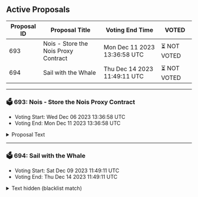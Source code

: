 ## Active Proposals

| Proposal ID | Proposal Title | Voting End Time | VOTED |
|-------------|----------------|-----------------|-------|
| 693 | Nois - Store the Nois Proxy Contract | Mon Dec 11 2023 13:36:58 UTC | ⏳ NOT VOTED |
| 694 | Sail with the Whale | Thu Dec 14 2023 11:49:11 UTC | ⏳ NOT VOTED |

---

### 🗳 693: Nois - Store the Nois Proxy Contract
- Voting Start: Wed Dec 06 2023 13:36:58 UTC
- Voting End: Mon Dec 11 2023 13:36:58 UTC

<details>
<summary>Proposal Text</summary>
 
This proposal aims to store the Wasm code for the nois-proxy contract. 
 This contract is needed for the randdrop contract to pull the beacon from Nois. Once instantiated it will allow eligible Osmosis stakers to participate in the randdrop. This contact will also permissionlessly allow any other contract on osmosis to have access to unbiased and publicly verifiable randomness.
 For more info check the forum post here https://forum.osmosis.zone/t/proposal-for-deployment-of-nois-randdrop-contract-on-osmosis/646.
</details>

---

### 🗳 694: Sail with the Whale
- Voting Start: Sat Dec 09 2023 11:49:11 UTC
- Voting End: Thu Dec 14 2023 11:49:11 UTC

<details>
<summary>Text hidden (blacklist match)</summary>
 
</details>
